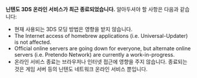 **닌텐도 3DS 온라인 서비스가 최근 종료되었습니다.** 알아두셔야 할 사항은 다음과 같습니다:

- 현재 사용되는 3DS 모딩 방법은 영향을 받지 않습니다.
- The Internet access of homebrew applications (i.e. Universal-Updater) is not affected.
- Official online servers are going down for everyone, but alternate online servers (i.e. Pretendo Network) are currently a work-in-progress.
- 온라인 서비스 종료는 브라우저나 인터넷 접근에 영향을 주지 않습니다. 종료되는 것은 게임 서버 등의 닌텐도 네트워크 온라인 서비스 뿐입니다.
